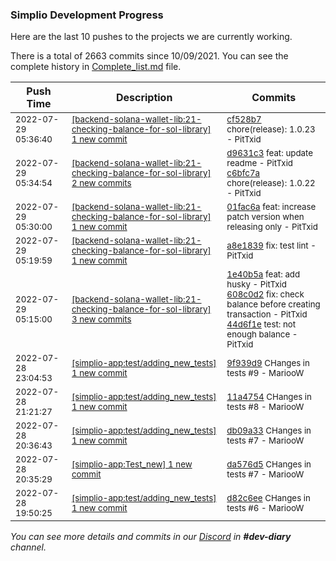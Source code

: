 
### Simplio Development Progress

Here are the last 10 pushes to the projects we are currently working.

There is a total of 2663 commits since 10/09/2021. You can see the complete history in
 [Complete_list.md](Complete_list.md) file.

| Push Time | Description | Commits |
| --- | --- | --- |
| <sub>2022-07-29 05:36:40</sub> | <sub>[[backend-solana-wallet-lib:21\-checking\-balance\-for\-sol\-library] 1 new commit](https://github.com/SimplioOfficial/backend-solana-wallet-lib/commit/cf528b7b9a5ecdf973bcfac582a150983bf743dd)</sub> | <sub>[cf528b7](https://github.com/SimplioOfficial/backend-solana-wallet-lib/commit/cf528b7b9a5ecdf973bcfac582a150983bf743dd) chore(release): 1.0.23 - PitTxid</sub> |
| <sub>2022-07-29 05:34:54</sub> | <sub>[[backend-solana-wallet-lib:21\-checking\-balance\-for\-sol\-library] 2 new commits](https://github.com/SimplioOfficial/backend-solana-wallet-lib/compare/01fac6af8d4a...c6bfc7a19d44)</sub> | <sub>[d9631c3](https://github.com/SimplioOfficial/backend-solana-wallet-lib/commit/d9631c3da5107877cff64e4fb7502f44f748bab6) feat: update readme - PitTxid<br>[c6bfc7a](https://github.com/SimplioOfficial/backend-solana-wallet-lib/commit/c6bfc7a19d44421d1144996d5da07d788b5b2c92) chore(release): 1.0.22 - PitTxid</sub> |
| <sub>2022-07-29 05:30:00</sub> | <sub>[[backend-solana-wallet-lib:21\-checking\-balance\-for\-sol\-library] 1 new commit](https://github.com/SimplioOfficial/backend-solana-wallet-lib/commit/01fac6af8d4a08924cf96ed9172048cb49a713e0)</sub> | <sub>[01fac6a](https://github.com/SimplioOfficial/backend-solana-wallet-lib/commit/01fac6af8d4a08924cf96ed9172048cb49a713e0) feat: increase patch version when releasing only - PitTxid</sub> |
| <sub>2022-07-29 05:19:59</sub> | <sub>[[backend-solana-wallet-lib:21\-checking\-balance\-for\-sol\-library] 1 new commit](https://github.com/SimplioOfficial/backend-solana-wallet-lib/commit/a8e183954c20d1e61e1921b763cc5c28c8772111)</sub> | <sub>[a8e1839](https://github.com/SimplioOfficial/backend-solana-wallet-lib/commit/a8e183954c20d1e61e1921b763cc5c28c8772111) fix: test lint - PitTxid</sub> |
| <sub>2022-07-29 05:15:00</sub> | <sub>[[backend-solana-wallet-lib:21\-checking\-balance\-for\-sol\-library] 3 new commits](https://github.com/SimplioOfficial/backend-solana-wallet-lib/compare/a0549575a1ee...44d6f1e60783)</sub> | <sub>[1e40b5a](https://github.com/SimplioOfficial/backend-solana-wallet-lib/commit/1e40b5a3360231633f152380354fb9eeef879541) feat: add husky - PitTxid<br>[608c0d2](https://github.com/SimplioOfficial/backend-solana-wallet-lib/commit/608c0d2cd3bde03ad8447bd9e75df41575b5e726) fix: check balance before creating transaction - PitTxid<br>[44d6f1e](https://github.com/SimplioOfficial/backend-solana-wallet-lib/commit/44d6f1e60783840f95b381052153cb6e9a57bcfe) test: not enough balance - PitTxid</sub> |
| <sub>2022-07-28 23:04:53</sub> | <sub>[[simplio-app:test/adding\_new\_tests] 1 new commit](https://github.com/SimplioOfficial/simplio-app/commit/9f939d901175e313ee77003a49bc5b58af984360)</sub> | <sub>[9f939d9](https://github.com/SimplioOfficial/simplio-app/commit/9f939d901175e313ee77003a49bc5b58af984360) CHanges in tests #9 - MariooW</sub> |
| <sub>2022-07-28 21:21:27</sub> | <sub>[[simplio-app:test/adding\_new\_tests] 1 new commit](https://github.com/SimplioOfficial/simplio-app/commit/11a4754e55227aa57e18c0d3dcc2a952242deb2b)</sub> | <sub>[11a4754](https://github.com/SimplioOfficial/simplio-app/commit/11a4754e55227aa57e18c0d3dcc2a952242deb2b) CHanges in tests #8 - MariooW</sub> |
| <sub>2022-07-28 20:36:43</sub> | <sub>[[simplio-app:test/adding\_new\_tests] 1 new commit](https://github.com/SimplioOfficial/simplio-app/commit/db09a333df65df3dc1ffd615726d31dd79d2a864)</sub> | <sub>[db09a33](https://github.com/SimplioOfficial/simplio-app/commit/db09a333df65df3dc1ffd615726d31dd79d2a864) CHanges in tests #7 - MariooW</sub> |
| <sub>2022-07-28 20:35:29</sub> | <sub>[[simplio-app:Test\_new] 1 new commit](https://github.com/SimplioOfficial/simplio-app/commit/da576d5d3d65ecc4beb75cce12ecd75e46813ae0)</sub> | <sub>[da576d5](https://github.com/SimplioOfficial/simplio-app/commit/da576d5d3d65ecc4beb75cce12ecd75e46813ae0) CHanges in tests #7 - MariooW</sub> |
| <sub>2022-07-28 19:50:25</sub> | <sub>[[simplio-app:test/adding\_new\_tests] 1 new commit](https://github.com/SimplioOfficial/simplio-app/commit/d82c6eedb23685af705b4856b56965c57839ab81)</sub> | <sub>[d82c6ee](https://github.com/SimplioOfficial/simplio-app/commit/d82c6eedb23685af705b4856b56965c57839ab81) CHanges in tests #6 - MariooW</sub> |

_You can see more details and commits in our [Discord](https://discord.gg/aKhjuwZmdP) in **#dev-diary** channel._
